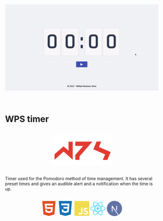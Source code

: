 <div align="center">
    <br/>
    <img src="./public/wpstimer.gif"/>
    <br>
</div>



<br/>
<br/>

# WPS timer

<div align="center">
    <br/>
    <img height="100em" src="./public/wps.svg"/>
</div>

<br/>

Timer used for the Pomodoro method of time management. It has several preset times and gives an audible alert and a notification when the time is up.

<div align="center">
    <br/>
    <img height="50px" src="./public/languages/html.svg"/>
    <img height="50px" src="./public/languages/css.svg"/>
    <img height="50px" src="./public/languages/javascript.svg"/>
    <img height="50px" src="./public/languages/reactjs.svg"/>
    <img height="50px" src="./public/languages/nextjs.svg"/>
</div>

